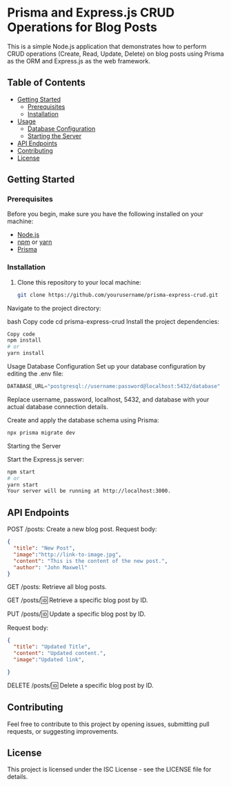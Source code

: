 # Prisma and Express.js CRUD Operations for Blog Posts

This is a simple Node.js application that demonstrates how to perform CRUD operations (Create, Read, Update, Delete) on blog posts using Prisma as the ORM and Express.js as the web framework.

## Table of Contents

- [Getting Started](#getting-started)
  - [Prerequisites](#prerequisites)
  - [Installation](#installation)
- [Usage](#usage)
  - [Database Configuration](#database-configuration)
  - [Starting the Server](#starting-the-server)
- [API Endpoints](#api-endpoints)
- [Contributing](#contributing)
- [License](#license)

## Getting Started

### Prerequisites

Before you begin, make sure you have the following installed on your machine:

- [Node.js](https://nodejs.org/)
- [npm](https://www.npmjs.com/) or [yarn](https://yarnpkg.com/)
- [Prisma](https://www.prisma.io/)

### Installation

1. Clone this repository to your local machine:

   ```bash
   git clone https://github.com/yourusername/prisma-express-crud.git

Navigate to the project directory:

bash
Copy code
cd prisma-express-crud
Install the project dependencies:

```bash
Copy code
npm install
# or
yarn install
```

Usage
Database Configuration
Set up your database configuration by editing the .env file:

```javascript
DATABASE_URL="postgresql://username:password@localhost:5432/database"
```

Replace username, password, localhost, 5432, and database with your actual database connection details.

Create and apply the database schema using Prisma:

```bash
npx prisma migrate dev
```

Starting the Server

Start the Express.js server:

```bash
npm start
# or
yarn start
Your server will be running at http://localhost:3000.
```

## API Endpoints

POST /posts: Create a new blog post.
Request body:

```json
{
  "title": "New Post",
  "image":"http://link-to-image.jpg",
  "content": "This is the content of the new post.",
  "author": "John Maxwell"
}
```

GET /posts: Retrieve all blog posts.

GET /posts/:id: Retrieve a specific blog post by ID.

PUT /posts/:id: Update a specific blog post by ID.

Request body:

```json
{
  "title": "Updated Title",
  "content": "Updated content.",
  "image":"Updated link",

}
```

DELETE /posts/:id: Delete a specific blog post by ID.

## Contributing

Feel free to contribute to this project by opening issues, submitting pull requests, or suggesting improvements.

## License

This project is licensed under the ISC License - see the LICENSE file for details.
